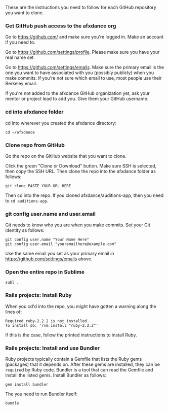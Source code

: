 These are the instructions you need to follow for each GitHub repository you want to clone.


### Get GitHub push access to the afxdance org

Go to https://github.com/ and make sure you're logged in. Make an account if you need to.

Go to https://github.com/settings/profile. Please make sure you have your real name set.

Go to https://github.com/settings/emails. Make sure the primary email is the one you want to have associated with you (possibly publicly) when you make commits. If you're not sure which email to use, most people use their Berkeley email.

If you're not added to the afxdance GitHub organization yet, ask your mentor or project lead to add you. Give them your GitHub username.


### cd into afxdance folder

cd into wherever you created the afxdance directory:

```shell
cd ~/afxdance
```


### Clone repo from GitHub

Go the repo on the GitHub website that you want to clone.

Click the green "Clone or Download" button. Make sure SSH is selected, then copy the SSH URL. Then clone the repo into the afxdance folder as follows:

```shell
git clone PASTE_YOUR_URL_HERE
```

Then cd into the repo. If you cloned afxdance/auditions-app, then you need to `cd auditions-app`.


### git config user.name and user.email

Git needs to know who you are when you make commits. Set your Git identity as follows:

```shell
git config user.name "Your Name Here"
git config user.email "youremailhere@example.com"
```

Use the same email you set as your primary email in https://github.com/settings/emails above.


### Open the entire repo in Sublime

```shell
subl .
```


### Rails projects: Install Ruby

When you cd'd into the repo, you might have gotten a warning along the lines of:

```
Required ruby-2.2.2 is not installed.
To install do: 'rvm install "ruby-2.2.2"'
```

If this is the case, follow the printed instructions to install Ruby.


### Rails projects: Install and use Bundler

Ruby projects typically contain a Gemfile that lists the Ruby gems (packages) that it depends on. After these gems are installed, they can be `require`d by Ruby code. Bundler is a tool that can read the Gemfile and install the listed gems. Install Bundler as follows:

```shell
gem install bundler
```

The you need to run Bundler itself:

```shell
bundle
```
